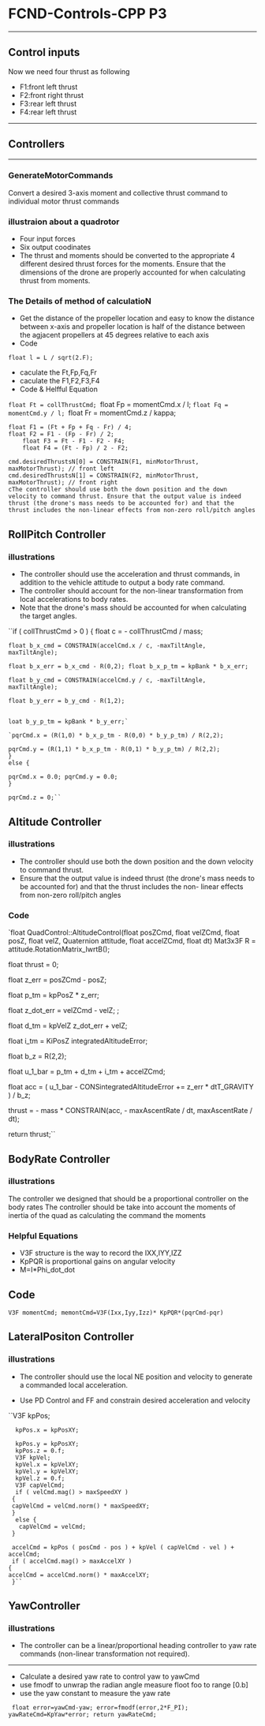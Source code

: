 # FCND-Controls-CPP P3 #

---
## Control inputs ##
Now we need four thrust as following

* F1:front left thrust 
* F2:front right thrust
* F3:rear left thrust
* F4:rear left thrust
---

## Controllers ###
---
### GenerateMotorCommands ###
Convert a desired 3-axis moment and collective thrust command to individual motor thrust commands
### illustraion about a quadrotor ###
* Four input forces
* Six output coodinates
* The thrust and moments should be converted to the appropriate 4 different desired thrust forces for the moments. Ensure that the dimensions of the drone are properly accounted for when calculating thrust from moments.

### The Details of method of calculatioN ###
* Get the distance of the propeller location and easy to know the distance between x-axis and propeller location is half of the distance between the agjacent propellers at 45 degrees relative to each axis
* Code 

`float l = L / sqrt(2.F);`

* caculate the Ft,Fp,Fq,Fr
* caculate the F1,F2,F3,F4
* Code & Helfful Equation

`float Ft = collThrustCmd;
`float Fp = momentCmd.x / l;
	`float Fq = momentCmd.y / l;
	`float Fr = momentCmd.z / kappa;

	float F1 = (Ft + Fp + Fq - Fr) / 4;
	float F2 = F1 - (Fp - Fr) / 2;
        float F3 = Ft - F1 - F2 - F4;
        float F4 = (Ft - Fp) / 2 - F2;

	cmd.desiredThrustsN[0] = CONSTRAIN(F1, minMotorThrust, maxMotorThrust); // front left
	cmd.desiredThrustsN[1] = CONSTRAIN(F2, minMotorThrust, maxMotorThrust); // front right
	cThe controller should use both the down position and the down velocity to command thrust. Ensure that the output value is indeed thrust (the drone's mass needs to be accounted for) and that the thrust includes the non-linear effects from non-zero roll/pitch angles
	

  
  ## RollPitch Controller
  
   ### illustrations
  * The controller should use the acceleration and thrust commands, in addition to the vehicle attitude to output a body rate command.
  * The controller should account for the non-linear transformation from local accelerations to body rates.
  * Note that the drone's mass should be accounted for when calculating the target angles.
  
   ``if ( collThrustCmd > 0 ) { 
    float c = - collThrustCmd / mass; 
    
    float b_x_cmd = CONSTRAIN(accelCmd.x / c, -maxTiltAngle, maxTiltAngle);
    
    float b_x_err = b_x_cmd - R(0,2); float b_x_p_tm = kpBank * b_x_err;
    
    float b_y_cmd = CONSTRAIN(accelCmd.y / c, -maxTiltAngle, maxTiltAngle);
    
    float b_y_err = b_y_cmd - R(1,2);
    
    
    loat b_y_p_tm = kpBank * b_y_err;`

    `pqrCmd.x = (R(1,0) * b_x_p_tm - R(0,0) * b_y_p_tm) / R(2,2);
    
    pqrCmd.y = (R(1,1) * b_x_p_tm - R(0,1) * b_y_p_tm) / R(2,2);
    } 
    else {
  
    pqrCmd.x = 0.0; pqrCmd.y = 0.0; 
    }
  
    pqrCmd.z = 0;``
  
  
  
  
       
## Altitude Controller
  
  ### illustrations
  
 
  * The controller should use both the down position and the down velocity to command thrust. 
  * Ensure that the output value is indeed thrust (the drone's mass needs to be accounted for) and that the thrust includes the non-         linear effects from non-zero roll/pitch angles
  


### Code


`float QuadControl::AltitudeControl(float posZCmd, float velZCmd, float posZ, float velZ, Quaternion<float> attitude, float accelZCmd,     float dt) 
 Mat3x3F R = attitude.RotationMatrix_IwrtB(); 
 
 float thrust = 0;
 
 float z_err = posZCmd - posZ; 
 
 float p_tm = kpPosZ * z_err;
 
 float z_dot_err = velZCmd - velZ; ;
 
 float d_tm = kpVelZ z_dot_err + velZ; 
 
 float i_tm = KiPosZ integratedAltitudeError;
 
 float b_z = R(2,2);
 
 float u_1_bar = p_tm + d_tm + i_tm + accelZCmd;
 
 float acc = ( u_1_bar - CONSintegratedAltitudeError += z_err * dtT_GRAVITY ) / b_z;
 
 thrust = - mass * CONSTRAIN(acc, - maxAscentRate / dt, maxAscentRate / dt);
 
 return thrust;``

  
  ## BodyRate Controller

  ### illustrations
  
  The controller we designed  that should be a proportional controller on the body rates 
  The controller should be take into account the moments of inertia of the quad as calculating the command the moments
  
  ### Helpful Equations
  * V3F structure is the way to record the IXX,IYY,IZZ
  * KpPQR is proportional gains on angular velocity
  * M=I*Phi_dot_dot
  
  ## Code
  
  `V3F momentCmd;
   memontCmd=V3F(Ixx,Iyy,Izz)* KpPQR*(pqrCmd-pqr)`
  
  
  
  
  ## LateralPositon Controller
  
  ### illustrations
  
   * The controller should use the local NE position and velocity to generate a commanded local acceleration.
  
   * Use PD Control and FF and constrain desired acceleration and velocity
   
     
   ``V3F kpPos; 
      
      kpPos.x = kpPosXY; 
      
      kpPos.y = kpPosXY; 
      kpPos.z = 0.f;
      V3F kpVel; 
      kpVel.x = kpVelXY; 
      kpVel.y = kpVelXY; 
      kpVel.z = 0.f;
      V3F capVelCmd; 
      if ( velCmd.mag() > maxSpeedXY ) 
     { 
     capVelCmd = velCmd.norm() * maxSpeedXY;
     } 
      else {
       capVelCmd = velCmd;
     }

     accelCmd = kpPos ( posCmd - pos ) + kpVel ( capVelCmd - vel ) + accelCmd;
     if ( accelCmd.mag() > maxAccelXY ) 
    { 
    accelCmd = accelCmd.norm() * maxAccelXY;
     }``

	

  
  ## YawController
  
  ### illustrations
  * The controller can be a linear/proportional heading controller to yaw rate commands (non-linear transformation not required).
  ---
   * Calculate a desired yaw rate to control yaw to yawCmd
   * use fmodf to unwrap the radian angle measure floot foo to range [0.b]
   * use the yaw constant to measure the yaw rate
   
   ` float error=yawCmd-yaw;
     error=fmodf(error,2*F_PI);
     yawRateCmd=KpYaw*error;
     return yawRateCmd;`
     
   
 

